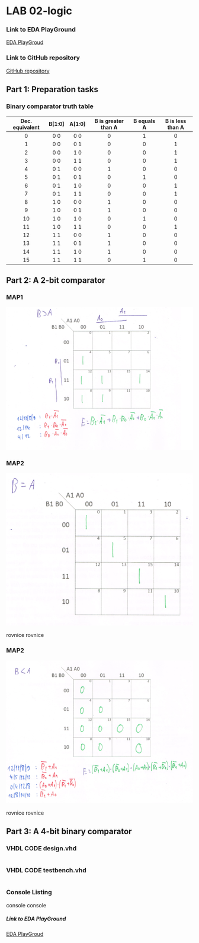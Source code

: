 # LAB 02-logic

### Link to EDA PlayGround
[EDA PlayGroud](https://www.edaplayground.com/x/5uu3)
### Link to GitHub repository
[GitHub repository](https://github.com/amwellius/Digital-electronics-1)


## Part 1: Preparation tasks
### Binary comparator truth table

| **Dec. equivalent** | **B[1:0]** | **A[1:0]** | **B is greater than A** | **B equals A** | **B is less than A** |
| :-: | :-: | :-: | :-: | :-: | :-: |
| 0 | 0 0 | 0 0 | 0 | 1 | 0 |
| 1 | 0 0 | 0 1 | 0 | 0 | 1 |
| 2 | 0 0 | 1 0 | 0 | 0 | 1 |
| 3 | 0 0 | 1 1 | 0 | 0 | 1 |
| 4 | 0 1 | 0 0 | 1 | 0 | 0 |
| 5 | 0 1 | 0 1 | 0 | 1 | 0 |
| 6 | 0 1 | 1 0 | 0 | 0 | 1 |
| 7 | 0 1 | 1 1 | 0 | 0 | 1 |
| 8 | 1 0 | 0 0 | 1 | 0 | 0 |
| 9 | 1 0 | 0 1 | 1 | 0 | 0 |
| 10 | 1 0 | 1 0 | 0 | 1 | 0 |
| 11 | 1 0 | 1 1 | 0 | 0 | 1 |
| 12 | 1 1 | 0 0 | 1 | 0 | 0 |
| 13 | 1 1 | 0 1 | 1 | 0 | 0 |
| 14 | 1 1 | 1 0 | 1 | 0 | 0 |
| 15 | 1 1 | 1 1 | 0 | 1 | 0 |


## Part 2: A 2-bit comparator
### MAP1
![ScreenShot](images/part2_1.PNG)

### MAP2
![ScreenShot](images/part2_2.PNG)

rovnice
rovnice

### MAP2
![ScreenShot](images/part2_3.PNG)

rovnice
rovnice



## Part 3: A 4-bit binary comparator
### VHDL CODE design.vhd
```vhdl

```
### VHDL CODE testbench.vhd
```vhdl


```

### Console Listing

console 
console

##### Link to EDA PlayGround
[EDA PlayGroud](https://www.edaplayground.com/x/5uu3)

